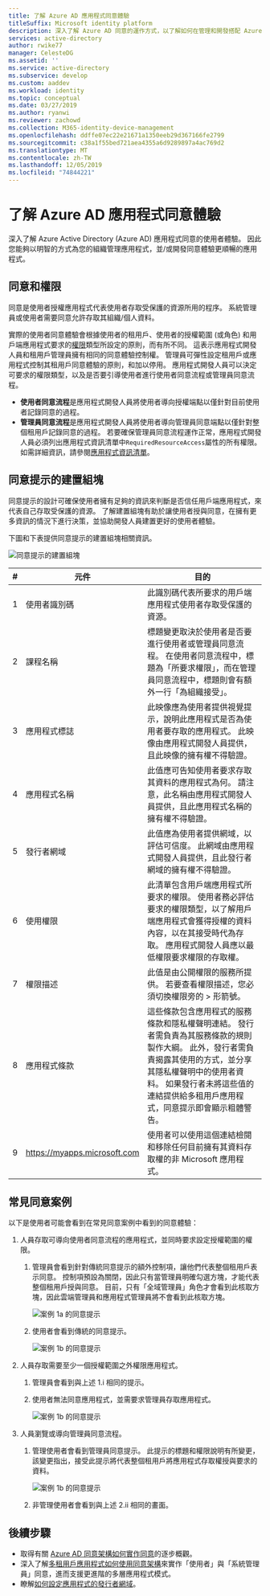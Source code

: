 ```yaml
---
title: 了解 Azure AD 應用程式同意體驗
titleSuffix: Microsoft identity platform
description: 深入了解 Azure AD 同意的運作方式，以了解如何在管理和開發搭配 Azure AD 執行的應用程式時使用它
services: active-directory
author: rwike77
manager: CelesteDG
ms.assetid: ''
ms.service: active-directory
ms.subservice: develop
ms.custom: aaddev
ms.workload: identity
ms.topic: conceptual
ms.date: 03/27/2019
ms.author: ryanwi
ms.reviewer: zachowd
ms.collection: M365-identity-device-management
ms.openlocfilehash: ddffe07ec22e21671a1350eeb29d367166fe2799
ms.sourcegitcommit: c38a1f55bed721aea4355a6d9289897a4ac769d2
ms.translationtype: MT
ms.contentlocale: zh-TW
ms.lasthandoff: 12/05/2019
ms.locfileid: "74844221"
---
```

# <a name="understanding-azure-ad-application-consent-experiences"></a>了解 Azure AD 應用程式同意體驗

深入了解 Azure Active Directory (Azure AD) 應用程式同意的使用者體驗。 因此您能夠以明智的方式為您的組織管理應用程式，並/或開發同意體驗更順暢的應用程式。

## <a name="consent-and-permissions"></a>同意和權限

同意是使用者授權應用程式代表使用者存取受保護的資源所用的程序。 系統管理員或使用者需要同意允許存取其組織/個人資料。

實際的使用者同意體驗會根據使用者的租用戶、使用者的授權範圍 (或角色) 和用戶端應用程式要求的[權限](https://docs.microsoft.com/azure/active-directory/develop/active-directory-permissions)類型所設定的原則，而有所不同。 這表示應用程式開發人員和租用戶管理員擁有相同的同意體驗控制權。 管理員可彈性設定租用戶或應用程式控制其租用戶同意體驗的原則，和加以停用。 應用程式開發人員可以決定可要求的權限類型，以及是否要引導使用者進行使用者同意流程或管理員同意流程。

- **使用者同意流程**是應用程式開發人員將使用者導向授權端點以僅針對目前使用者記錄同意的過程。
- **管理員同意流程**是應用程式開發人員將使用者導向管理員同意端點以僅針對整個租用戶記錄同意的過程。 若要確保管理員同意流程運作正常，應用程式開發人員必須列出應用程式資訊清單中`RequiredResourceAccess`屬性的所有權限。 如需詳細資訊，請參閱[應用程式資訊清單](https://docs.microsoft.com/azure/active-directory/develop/reference-app-manifest)。

## <a name="building-blocks-of-the-consent-prompt"></a>同意提示的建置組塊

同意提示的設計可確保使用者擁有足夠的資訊來判斷是否信任用戶端應用程式，來代表自己存取受保護的資源。 了解建置組塊有助於讓使用者授與同意，在擁有更多資訊的情況下進行決策，並協助開發人員建置更好的使用者體驗。

下圖和下表提供同意提示的建置組塊相關資訊。

![同意提示的建置組塊](./media/application-consent-experience/consent_prompt.png)

| # | 元件 | 目的 |
| ----- | ----- | ----- |
| 1 | 使用者識別碼 | 此識別碼代表所要求的用戶端應用程式使用者存取受保護的資源。 |
| 2 | 課程名稱 | 標題變更取決於使用者是否要進行使用者或管理員同意流程。 在使用者同意流程中，標題為「所要求權限」，而在管理員同意流程中，標題則會有額外一行「為組織接受」。 |
| 3 | 應用程式標誌 | 此映像應為使用者提供視覺提示，說明此應用程式是否為使用者要存取的應用程式。 此映像由應用程式開發人員提供，且此映像的擁有權不得驗證。 |
| 4 | 應用程式名稱 | 此值應可告知使用者要求存取其資料的應用程式為何。 請注意，此名稱由應用程式開發人員提供，且此應用程式名稱的擁有權不得驗證。 |
| 5 | 發行者網域 | 此值應為使用者提供網域，以評估可信度。 此網域由應用程式開發人員提供，且此發行者網域的擁有權不得驗證。 |
| 6 | 使用權限 | 此清單包含用戶端應用程式所要求的權限。 使用者務必評估要求的權限類型，以了解用戶端應用程式會獲得授權的資料內容，以在其接受時代為存取。 應用程式開發人員應以最低權限要求權限的存取權。 |
| 7 | 權限描述 | 此值是由公開權限的服務所提供。 若要查看權限描述，您必須切換權限旁的 > 形箭號。 |
| 8 | 應用程式條款 | 這些條款包含應用程式的服務條款和隱私權聲明連結。 發行者需負責為其服務條款的規則製作大綱。 此外，發行者需負責揭露其使用的方式，並分享其隱私權聲明中的使用者資料。 如果發行者未將這些值的連結提供給多租用戶應用程式，同意提示即會顯示粗體警告。 |
| 9 | https://myapps.microsoft.com | 使用者可以使用這個連結檢閱和移除任何目前擁有其資料存取權的非 Microsoft 應用程式。 |

## <a name="common-consent-scenarios"></a>常見同意案例

以下是使用者可能會看到在常見同意案例中看到的同意體驗：

1. 人員存取可導向使用者同意流程的應用程式，並同時要求設定授權範圍的權限。
    
    1. 管理員會看到針對傳統同意提示的額外控制項，讓他們代表整個租用戶表示同意。 控制項預設為關閉，因此只有當管理員明確勾選方塊，才能代表整個租用戶授與同意。 目前，只有「全域管理員」角色才會看到此核取方塊，因此雲端管理員和應用程式管理員將不會看到此核取方塊。

        ![案例 1a 的同意提示](./media/application-consent-experience/consent_prompt_1a.png)
    
    2. 使用者會看到傳統的同意提示。

        ![案例 1b 的同意提示](./media/application-consent-experience/consent_prompt_1b.png)

2. 人員存取需要至少一個授權範圍之外權限應用程式。
    1. 管理員會看到與上述 1.i 相同的提示。
    2. 使用者無法同意應用程式，並需要求管理員存取應用程式。 
                
        ![案例 1b 的同意提示](./media/application-consent-experience/consent_prompt_2b.png)

3. 人員瀏覽或導向管理員同意流程。
    1. 管理使用者會看到管理員同意提示。 此提示的標題和權限說明有所變更，該變更指出，接受此提示將代表整個租用戶將應用程式存取權授與要求的資料。
        
        ![案例 1b 的同意提示](./media/application-consent-experience/consent_prompt_3a.png)
        
    1. 非管理使用者會看到與上述 2.ii 相同的畫面。

## <a name="next-steps"></a>後續步驟
- 取得有關 [Azure AD 同意架構如何實作同意](https://docs.microsoft.com/azure/active-directory/develop/active-directory-integrating-applications)的逐步概觀。
- 深入了解[多租用戶應用程式如何使用同意架構](active-directory-devhowto-multi-tenant-overview.md)來實作「使用者」與「系統管理員」同意，進而支援更進階的多層應用程式模式。
- 瞭解[如何設定應用程式的發行者網域](howto-configure-publisher-domain.md)。
